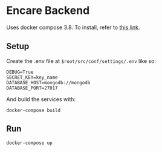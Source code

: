 # Encare Backend

Uses docker compose 3.8. To install, refer to [this link](https://docs.docker.com/compose/install/).

## Setup

Create the .env file at `$root/src/conf/settings/.env` like so:
```
DEBUG=True
SECRET_KEY=key_name
DATABASE_HOST=mongodb://mongodb
DATABASE_PORT=27017
```

And build the services with:
```
docker-compose build
```

## Run
```
docker-compose up
```

